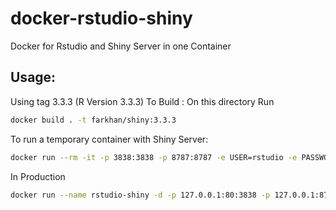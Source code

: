 # docker-rstudio-shiny
Docker for Rstudio and Shiny Server in one Container

## Usage:
Using tag 3.3.3 (R Version 3.3.3)
To Build :
On this directory Run 
```sh
docker build . -t farkhan/shiny:3.3.3
```


To run a temporary container with Shiny Server:

```sh
docker run --rm -it -p 3838:3838 -p 8787:8787 -e USER=rstudio -e PASSWORD=pass  farkhan/rstudio-shiny:3.3.3 
```


In Production
```sh
docker run --name rstudio-shiny -d -p 127.0.0.1:80:3838 -p 127.0.0.1:8787:8787 -e USER=rstudio -e PASSWORD=pass  farkhan/rstudio-shiny:3.3.3 
```